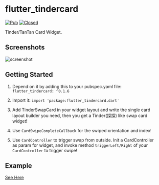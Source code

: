 # flutter_tindercard

[![Pub](https://img.shields.io/pub/v/flutter_tindercard.svg?color=%233CB371)](https://pub.dartlang.org/packages/flutter_tindercard)
[![Closed](https://img.shields.io/github/issues-closed-raw/ShaunRain/flutter_tindercard.svg?color=%23FF69B4)](https://github.com/ShaunRain/flutter_tindercard/issues?q=is%3Aissue+is%3Aclosed)

Tinder/TanTan Card Widget.

## Screenshots

![screenshot](./assets/example_tindercard.gif)

## Getting Started

1. Depend on it by adding this to your pubspec.yaml file: ```flutter_tindercard: ^0.1.6```

2. Import it: ```import 'package:flutter_tindercard.dart'```

3. Add TinderSwapCard in your widget layout and write the single card layout builder you need, then you get a Tinder(探探) like swap card widget!

4. Use `CardSwipeCompleteCallback` for the swiped orientation and index!

5. Use `CardController` to trigger swap from outside. Init a CardController as param for widget, and invoke method `triggerLeft/Right` of your `CardController` to trigger swipe!

## Example
[See Here](./example/example.dart)

